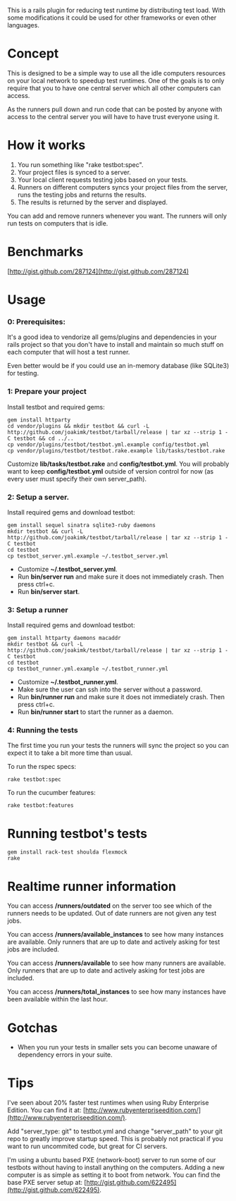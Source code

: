 This is a rails plugin for reducing test runtime by distributing test load. With some modifications it
could be used for other frameworks or even other languages.

Concept
====
This is designed to be a simple way to use all the idle computers resources on your local network to
speedup test runtimes. One of the goals is to only require that you to have one central server which
all other computers can access.

As the runners pull down and run code that can be posted by anyone with access to the central server you
will have to have trust everyone using it.

How it works
====
1. You run something like "rake testbot:spec".
2. Your project files is synced to a server.
3. Your local client requests testing jobs based on your tests.
4. Runners on different computers syncs your project files from the server, runs the testing jobs and returns the results.
5. The results is returned by the server and displayed.

You can add and remove runners whenever you want. The runners will only run tests on computers that is idle.

Benchmarks
====
[http://gist.github.com/287124](http://gist.github.com/287124)

Usage
====

### 0: Prerequisites:

It's a good idea to vendorize all gems/plugins and dependencies in your
rails project so that you don't have to install and maintain so much stuff
on each computer that will host a test runner.

Even better would be if you could use an in-memory database (like SQLite3) for testing.

### 1: Prepare your project

Install testbot and required gems:

    gem install httparty
    cd vendor/plugins && mkdir testbot && curl -L http://github.com/joakimk/testbot/tarball/release | tar xz --strip 1 -C testbot && cd ../..
    cp vendor/plugins/testbot/testbot.yml.example config/testbot.yml
    cp vendor/plugins/testbot/testbot.rake.example lib/tasks/testbot.rake

Customize **lib/tasks/testbot.rake** and **config/testbot.yml**. You will probably want to keep **config/testbot.yml** outside of version control for now (as every user must specify their own server_path).

### 2: Setup a server.

Install required gems and download testbot:

    gem install sequel sinatra sqlite3-ruby daemons
    mkdir testbot && curl -L http://github.com/joakimk/testbot/tarball/release | tar xz --strip 1 -C testbot
    cd testbot
    cp testbot_server.yml.example ~/.testbot_server.yml

* Customize **~/.testbot_server.yml**.
* Run **bin/server run** and make sure it does not immediately crash. Then press ctrl+c.
* Run **bin/server start**.

### 3: Setup a runner

Install required gems and download testbot:

    gem install httparty daemons macaddr
    mkdir testbot && curl -L http://github.com/joakimk/testbot/tarball/release | tar xz --strip 1 -C testbot
    cd testbot
    cp testbot_runner.yml.example ~/.testbot_runner.yml

* Customize **~/.testbot_runner.yml**.
* Make sure the user can ssh into the server without a password.
* Run **bin/runner run** and make sure it does not immediately crash. Then press ctrl+c.
* Run **bin/runner start** to start the runner as a daemon.

### 4: Running the tests

The first time you run your tests the runners will sync the project so you can expect it to take a bit
more time than usual.

To run the rspec specs:

    rake testbot:spec

To run the cucumber features:

    rake testbot:features

Running testbot's tests
====

    gem install rack-test shoulda flexmock
    rake

Realtime runner information
====

You can access **/runners/outdated** on the server too see which of the runners needs to be updated.
Out of date runners are not given any test jobs.

You can access **/runners/available_instances** to see how many instances are available. Only runners
that are up to date and actively asking for test jobs are included.

You can access **/runners/available** to see how many runners are available. Only runners
that are up to date and actively asking for test jobs are included.

You can access **/runners/total_instances** to see how many instances have been available within the last hour.

Gotchas
====

* When you run your tests in smaller sets you can become unaware of dependency errors in your suite.

Tips
====

I've seen about 20% faster test runtimes when using Ruby Enterprise Edition. You can find it at:
[http://www.rubyenterpriseedition.com/](http://www.rubyenterpriseedition.com/).

Add "server_type: git" to testbot.yml and change "server_path" to your git repo to
greatly improve startup speed. This is probably not practical if you want to run
uncommited code, but great for CI servers.

I'm using a ubuntu based PXE (network-boot) server to run some of our testbots without having
to install anything on the computers. Adding a new computer is as simple as setting it to
boot from network. You can find the base PXE server setup at: [http://gist.github.com/622495](http://gist.github.com/622495).
